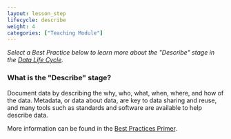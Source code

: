 ```yaml
---
layout: lesson_step
lifecycle: describe
weight: 4
categories: ["Teaching Module"]
---
```


*Select a Best Practice below to learn more about the "Describe" stage in the <a href="https://www.dataone.org/data-life-cycle" target="_blank">Data Life Cycle</a>.*

### What is the "Describe" stage?

 Document data by describing the why, who, what, when, where, and how of the data. Metadata, or data about data, are key to data sharing and reuse, and many tools such as standards and software are available to help describe data.

  More information can be found in the <a href="https://www.dataone.org/sites/all/documents/DataONE_BP_Primer_020212.pdf" target="_blank">Best Practices Primer</a>.
